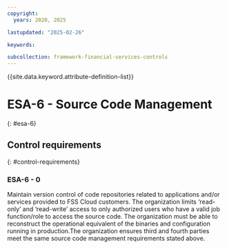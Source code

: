 ```yaml
---
copyright:
  years: 2020, 2025

lastupdated: "2025-02-26"

keywords:

subcollection: framework-financial-services-controls
---
```


{{site.data.keyword.attribute-definition-list}}

# ESA-6 - Source Code Management
{: #esa-6}

## Control requirements
{: #control-requirements}



### ESA-6 - 0


Maintain version control of code repositories related to applications and/or services provided to FSS Cloud customers. The organization limits ‘read-only’ and ‘read-write’ access to only authorized users who have a valid job function/role to access the source code. The organization must be able to reconstruct the operational equivalent of the binaries and configuration running in production.The organization ensures third and fourth parties meet the same source code management requirements stated above.
